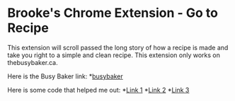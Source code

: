 # Brooke's Chrome Extension - Go to Recipe

This extension will scroll passed the long story of how a recipe is made and take you right to a simple and clean recipe. This extension only works on thebusybaker.ca.

Here is the Busy Baker link: 
*[busybaker](https://thebusybaker.ca/)

Here is some code that helped me out:
*[Link 1](https://developer.mozilla.org/en-US/docs/Web/API/Window/confirm)
*[Link 2](https://stackoverflow.com/questions/18852373/redirect-only-after-confirmation)
*[Link 3](https://www.sitepoint.com/community/t/jumping-to-another-page-through-a-confirm-dialog-with-variable-values/30783)